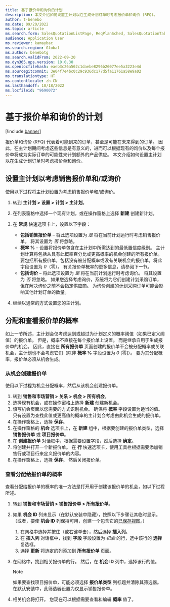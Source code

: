 ```yaml
---
title: 基于报价单和询价的计划
description: 本文介绍如何设置主计划以在生成计划订单时考虑报价单和询价 (RFQ)。
author: t-benebo
ms.date: 09/20/2022
ms.topic: article
ms.search.form: SalesQuotationListPage, ReqPlanSched, SalesQuotationTable, smmOpportunityTable
audience: Application User
ms.reviewer: kamaybac
ms.search.region: Global
ms.author: benebotg
ms.search.validFrom: 2022-09-20
ms.dyn365.ops.version: 10.0.30
ms.openlocfilehash: eaeb3c26a562c1daebe8296b26077ee5a3223e4d
ms.sourcegitcommit: 3e04f7e4bc0c29c936dc177d5fa11761a58e9a02
ms.translationtype: HT
ms.contentlocale: zh-CN
ms.lasthandoff: 10/18/2022
ms.locfileid: "9690072"
---
```

# <a name="plan-based-on-quotations-and-rfqs"></a>基于报价单和询价的计划

[!include [banner](../../includes/banner.md)]

报价单和询价 (RFQ) 代表着可能到来的订单，甚至是可能在未来得到的订单。 因此，在主计划期间考虑这些信息是有意义的，进而可以根据现有的询价以及每个报价单将成为实际订单的可能性来计划额外的产品供应。 本文介绍如何设置主计划以在生成计划订单时考虑报价单和询价。

## <a name="set-up-master-planning-to-consider-sales-quotations-andor-rfqs"></a>设置主计划以考虑销售报价单和/或询价

使用以下过程将主计划设置为考虑销售报价单和/或询价。

1. 转到 **主计划 \> 设置 \> 计划 \> 主计划**。
1. 在列表窗格中选择一个现有计划，或在操作窗格上选择 **新建** 创建新计划。
1. 在 **常规** 快速选项卡上，设置以下字段：

    - **包括销售报价单** – 将此选项设置为 *是* 将在当前计划运行时考虑销售报价单。 将其设置为 *否* 将忽略。
    - **概率 %** – 设置将报价单包含在主计划中所需达到的最低置信度级别。 主计划计算将包括从具有此概率百分比或更高概率的机会创建的所有报价单。 要包括所有报价单，包括没有被分配概率或没有关联机会的报价单，将此字段设置为 *0*（零）。 有关报价单概率的更多信息，请参阅下一节。
    - **包括询价** – 将此选项设置为 *是* 将在当前计划运行时考虑询价。 将其设置为 *否* 将忽略。 如果您选择考虑询价，系统将为它们创建计划采购订单，但在解决询价之前不会指定供应商。 为询价创建的计划采购订单可能会影响其他计划订单的数量。

1. 继续以通常的方式设置您的主计划。

## <a name="assign-and-view-probabilities-for-quotations"></a>分配和查看报价单的概率

如上一节所述，主计划会仅考虑达到或超过为计划定义的概率阈值（如果已定义阈值）的报价单。 但是，概率不直接在每个报价单上设置。 而是继承自用于生成报价单的机会。 因此，直接在 **所有报价单** 页面创建的报价单不会被分配概率或关联机会，主计划也不会考虑它们（除非 **概率 %** 字段设置为 *0* \[零\]）。 要为其分配概率，报价单必须从机会生成。

### <a name="create-a-quotation-from-an-opportunity"></a>从机会创建报价单

使用以下过程为机会分配概率，然后从该机会创建报价单。

1. 转到 **销售和市场营销 \> 关系 \> 机会 \> 所有机会**。
1. 选择现有机会，或在操作窗格上选择 **新建** 创建新机会。
1. 填写机会页面以您需要的方式识别机会。 确保将 **概率** 字段设置为适当的值。 只有设置为查找此值或更高值的概率的主计划会考虑由此机会生成的报价单。
1. 在操作窗格上，选择 **保存**。
1. 在操作窗格的 **机会** 选项卡上，在 **新建** 组中，根据要创建的报价单类型，选择 **销售报价单** 或 **项目报价单**。
1. 在 **创建报价单** 对话框中，根据需要设置字段，然后选择 **确定**。
1. 将创建并打开一个新报价单。 在 **行** 快速选项卡，使用工具栏根据需要添加销售行或项目行来定义报价单的内容。
1. 在操作窗格上，选择 **保存**。 然后关闭报价单。

### <a name="view-the-probability-that-is-assigned-to-a-quotation"></a>查看分配给报价单的概率

查看分配给报价单的概率的唯一方法是打开用于创建该报价单的机会，如以下过程所述。

1. 转到 **销售和市场营销 \> 销售报价单 \> 所有报价单**。
1. 如果 **机会 ID** 列未显示（在默认安装中隐藏），按照以下步骤让其临时显示。 （或者，要使 **机会 ID** 列保持可用，创建一个包含它的[已保存视图](../../../fin-ops-core/fin-ops/get-started/saved-views.md?toc=/dynamics365/supply-chain/toc.json)。）

    1. 在网格中选择并按住（或右键单击），然后选择 **插入列**。
    1. 在 **插入列** 对话框中，找到 **字段** 字段设置为 *机会* 的行，选中该行的 **选择** 复选框。
    1. 选择 **更新** 将选定的列添加到 **所有报价单** 页面。

1. 在网格中，找到相关报价单的行。 然后，在 **机会 ID** 列中，选择该行的值。

    > [!NOTE]
    > 如果要查找项目报价单，可能必须选择 **报价单类型** 列标题并清除其筛选器。 在默认安装中，此筛选器设置为仅显示销售报价单。

1. 相关机会将打开。 您现在可以根据需要查看和编辑 **概率** 值了。
